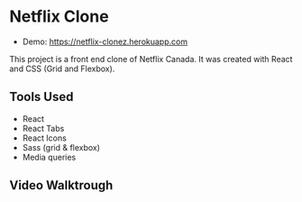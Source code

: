 # Netflix Clone
- Demo: https://netflix-clonez.herokuapp.com

This project is a front end clone of Netflix Canada. It was created with React and CSS (Grid and Flexbox).

## Tools Used
- React
- React Tabs
- React Icons
- Sass (grid & flexbox)
- Media queries

## Video Walktrough
